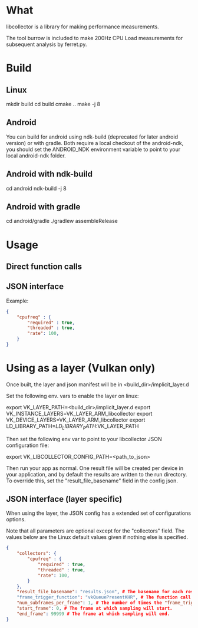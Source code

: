 What
====

libcollector is a library for making performance measurements.

The tool burrow is included to make 200Hz CPU Load measurements for subsequent analysis by
ferret.py.

Build
=====

Linux
-----

   mkdir build
   cd build
   cmake ..
   make -j 8


Android
-------

You can build for android using ndk-build (deprecated for later android version) or with gradle.
Both require a local checkout of the android-ndk, you should set the ANDROID_NDK environment variable to point to your local android-ndk folder.


Android with ndk-build
-------

   cd android
   ndk-build -j 8


Android with gradle
-------

   cd android/gradle
   ./gradlew assembleRelease


Usage
=====

Direct function calls
---------------------

JSON interface
--------------

Example:

```json
{
    "cpufreq" : {
        "required" : true,
        "threaded" : true,
        "rate": 100,
    }
}
```


Using as a layer (Vulkan only)
==============================

Once built, the layer and json manifest will be in <build_dir>/implicit_layer.d

Set the following env. vars to enable the layer on linux:

   export VK_LAYER_PATH=<build_dir>/implicit_layer.d
   export VK_INSTANCE_LAYERS=VK_LAYER_ARM_libcollector
   export VK_DEVICE_LAYERS=VK_LAYER_ARM_libcollector
   export LD_LIBRARY_PATH=$LD_LIBRARY_PATH:$VK_LAYER_PATH

Then set the following env var to point to your libcollector JSON configuration file:

   export VK_LIBCOLLECTOR_CONFIG_PATH=<path_to_json>

Then run your app as normal. One result file will be created per device in your application, and by default the results are written to the run directory.
To override this, set the "result_file_basename" field in the config json.

JSON interface (layer specific)
---------------------------

When using the layer, the JSON config has a extended set of configurations options.

Note that all parameters are optional except for the "collectors" field. The values below are the Linux default values given if nothing else is specified.

```json
{
	"collectors": {
		"cpufreq" : {
	        "required" : true,
	        "threaded" : true,
	        "rate": 100,
	    }
	},
	"result_file_basename": "results.json", # The basename for each result file. There will be one per. vulkan device, expanded as: results_device_<n>.json
	"frame_trigger_function": "vkQueuePresentKHR", # The function call that will trigger a sample for all synchronous collectors.
	"num_subframes_per_frame": 1, # The number of times the "frame_trigger_function" must be called before a sample is triggered and a frame is counted. (2 would be every other call, 3 every third call etc.)
	"start_frame": 0, # The frame at which sampling will start.
	"end_frame": 99999 # The frame at which sampling will end.
}
```
